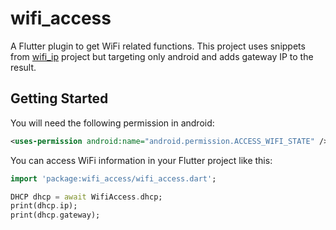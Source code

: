 # wifi_access

A Flutter plugin to get WiFi related functions. This project uses snippets from [wifi_ip](https://github.com/luanvotrongdev/wifi_ip) project but targeting only android and adds gateway IP to the result.

## Getting Started

You will need the following permission in android:

```xml
<uses-permission android:name="android.permission.ACCESS_WIFI_STATE" />
```

You can access WiFi information in your Flutter project like this:

```dart
import 'package:wifi_access/wifi_access.dart';

DHCP dhcp = await WifiAccess.dhcp;
print(dhcp.ip);
print(dhcp.gateway);
```